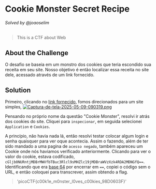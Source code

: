 # Cookie Monster Secret Recipe
###### Solved by @joaoselim
> This is a CTF about Web
## About the Challenge
O desafio se baseia em um monstro dos cookies que teria escondido sua receita em seu site. Nosso objetivo é então localizar essa receita no site dele, acessado através de um link fornecido.
## Solution
Primeiro, clicando no [link fornecido](http://verbal-sleep.picoctf.net:49737/), fomos direcionados para um site simples, 
[![Captura-de-tela-2025-05-09-090319.png](https://i.postimg.cc/QdFgx70d/Captura-de-tela-2025-05-09-090319.png)](https://postimg.cc/pmt5spww)

Pensando no próprio nome da questão "Cookie Monster", resolvi ir atrás dos cookies do site. Cliquei para `inspecionar`, em seguida selecionei `Application` e `Cookies`.

A princípio, não havia nada lá, então resolvi testar colocar algum login e senha quaisquer para ver oque acontecia. Assim o fazendo, além de ter sido mandado a uma pagina de `acesso negado`,
também apareceu um Cookie onde nós haviamos verificado anteriormente. Clicando para ver o valor do cookie, estava codificado, `cGljb0NURntjMDBrMWVfbTBuc3Rlcl9sMHZlc19jMDBraWVzXzk4RDA2MDNGfQ==`. Identificando que era [base 64](https://pt.wikipedia.org/wiki/Base64) por encerrar em `==`, copiei o código sem o URL, e então coloquei para transcrever, assim obtendo a flag.
>'picoCTF{c00k1e_m0nster_l0ves_c00kies_98D0603F}'
